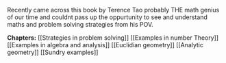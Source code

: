 Recently came across this book by Terence Tao probably THE math genius of our time and couldnt pass up the oppurtunity to see and understand maths and problem solving strategies from his POV.

**Chapters:**
				[[Strategies in problem solving]]
				[[Examples in number Theory]]
				[[Examples in algebra and analysis]]
				[[Euclidian geometry]]
				[[Analytic geometry]]
				[[Sundry examples]]